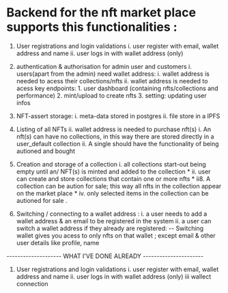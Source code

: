 # Backend for the nft market place supports this functionalities :
1. User registrations and login validations
   i.  user register with email, wallet address and name
   ii. user logs in with wallet address (only) 

2. authentication & authorisation for admin user and customers 
   i. users(apart from the admin) need wallet address:
      i. wallet address is needed to acess their collections/nfts
      ii. wallet address is needed to acess key endpoints: 
              1. user dashboard (containing nfts/collections and performance)
              2. mint/upload to create nfts
              3. setting: updating user infos 

3. NFT-assert storage:
   i. meta-data stored in postgres
   ii. file store in a IPFS

4. Listing of all NFTs 
   ii. wallet address is needed to purchase  nft(s)
   i. An nft(s) can have no collections, in this way there are stored directly in a user_default collection
   ii. A single should have the functionality of being autioned and bought

  
5. Creation and storage of a collection
   i. all collections start-out being empty until an/ NFT(s) is minted and added to the collection *
   ii. user can create and store collections that contain one or more nfts *
   ii8. A collection can be aution for sale; this way all nfts in the collection appear on the market place *
   iv. only selected items in the collection can be autioned for sale . 

6. Switching / connecting to a wallet address : 
   i. a user needs to add a wallet address & an email to be registered in the system
   ii. a user can switch a wallet address if they already are registered:
      -- Switching wallet gives you acess to only nfts on that wallet ; except email & other user details like profile, name


-------------------- WHAT I'VE DONE ALREADY ----------------------
1. User registrations and login validations
   i.  user register with email, wallet address and name
   ii. user logs in with wallet address (only) 
   iii wallect connection